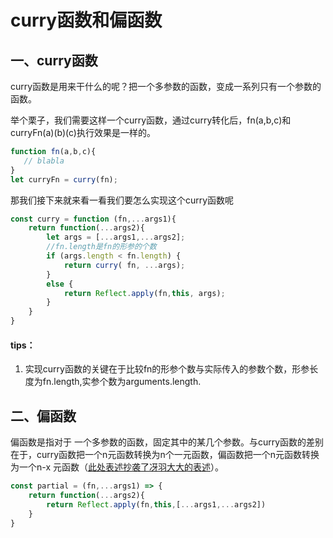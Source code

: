 # curry函数和偏函数

## 一、curry函数

curry函数是用来干什么的呢？把一个多参数的函数，变成一系列只有一个参数的函数。

举个栗子，我们需要这样一个curry函数，通过curry转化后，fn(a,b,c)和curryFn(a)(b)(c)执行效果是一样的。

```javascript
function fn(a,b,c){
   // blabla
}
let curryFn = curry(fn);
```

那我们接下来就来看一看我们要怎么实现这个curry函数呢

```javascript
const curry = function (fn,...args1){
	return function(...args2){
		let args = [...args1,...args2];
        //fn.length是fn的形参的个数
		if (args.length < fn.length) {
            return curry( fn, ...args);
        }
        else {
            return Reflect.apply(fn,this, args);
        }
	}
}
```

#### tips：

1. 实现curry函数的关键在于比较fn的形参个数与实际传入的参数个数，形参长度为fn.length,实参个数为arguments.length.

   

## 二、偏函数

偏函数是指对于 一个多参数的函数，固定其中的某几个参数。与curry函数的差别在于，curry函数把一个n元函数转换为n个一元函数，偏函数把一个n元函数转换为一个n-x 元函数（[此处表述抄袭了冴羽大大的表述](https://github.com/mqyqingfeng/Blog/issues/43)）。

```javascript
const partial = (fn,...args1) => {
	return function(...args2){
		return Reflect.apply(fn,this,[...args1,...args2])
	}
}
```

